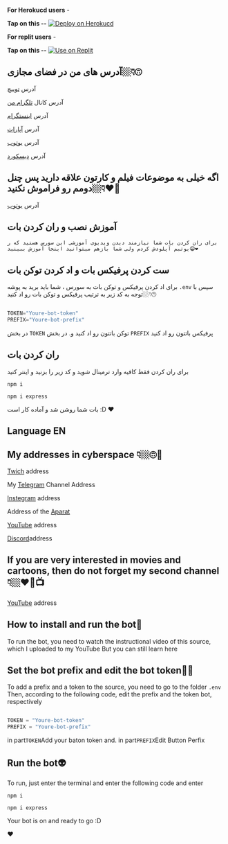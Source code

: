 **For Herokucd users** -

**Tap on this --**
[![Deploy on Herokucd](https://www.herokucdn.com/deploy/button.svg)](https://heroku.com/deploy?template=https://github.com/Sobhan-SRZA/Reaction-Music-Bot/)

**For replit users** -

**Tap on this --**
[![Use on Replit](https://repl.it/badge/github/ZeroDiscord/EconomyBot)](https://github.com/Sobhan-SRZA/Reaction-Music-Bot/)

## آدرس های من در فضای مجازی👇🏼🙃
آدرس [توییچ](https://www.twitch.tv/sobhan_srza)
 
آدرس کانال [تلگرام من](https://t.me/SobhanSRZA)

آدرس [اینستگرام](https://www.instagram.com/srza._.gamer)
 
آدرس [آپارات](https://www.aparat.com/Sobhan.SRZA)

آدرس [یوتوب](https://b2n.ir/srza.-.gamer)

آدرس [دیسکورد](https://discord.gg/bNpqrdXNNn)

## اگه خیلی به موضوعات فیلم و کارتون علاقه دارید پس چنل دومم رو فراموش نکنید👇🏼❤🌹

آدرس [یوتوب](https://b2n.ir/srza._.action)


## آموزش نصب و ران کردن بات

`برای ران کردن بات شما نیازمند دیدن ویدیوی آموزشی این سورس هستید که ر یوتبم آپلودش کردم
ولی شما بازهم میتوانید اینجا آموزش ببینید😁❤`

## ست کردن پرفیکس بات و اد کردن توکن بات

برای اد کردن پرفیکس و توکن بات به سورس ، شما باید برید به پوشه 
`.env`
سپس با توجه به کد زیر به ترتیب پرفیکس و توکن بات رو اد کنید👇🏼🙃

```js

TOKEN="Youre-bot-token"
PREFIX="Youre-bot-prefix"
```

در بخش
`TOKEN`
توکن باتتون رو اد کنید و. در بخش 
`PREFIX`
پرفیکس باتتون رو اد کنید


## ران کردن بات

برای ران کردن فقط کافیه وارد ترمینال شوید و کد زیر را بزنید و اینتر کنید

`npm i`

`npm i express`

بات شما روشن شد و آماده کار است
:D
❤




## Language EN

## My addresses in cyberspace 👇🏼🙃📡


[Twich](https://www.twitch.tv/sobhan_srza) address
 
My [Telegram](https://t.me/SobhanSRZA) Channel Address

[Instegram](https://www.instagram.com/srza._.gamer) address
 
Address of the [Aparat](https://www.aparat.com/Sobhan.SRZA)

[YouTube](https://b2n.ir/srza.-.gamer) address

[Discord](https://discord.gg/bNpqrdXNNn)address


## If you are very interested in movies and cartoons, then do not forget my second channel 👇🏼❤🌹📺

[YouTube](https://b2n.ir/srza._.action) address





## How to install and run the bot🤖

To run the bot, you need to watch the instructional video of this source, which I uploaded to my YouTube
But you can still learn here



## Set the bot prefix and edit the bot token👻👾

To add a prefix and a token to the source, you need to go to the folder
`.env`
Then, according to the following code, edit the prefix and the token bot, respectively

```js

TOKEN = "Youre-bot-token"
PREFIX = "Youre-bot-prefix"
```

in part`TOKEN`Add your baton token and. in part`PREFIX`Edit Button Perfix



## Run the bot👽

To run, just enter the terminal and enter the following code and enter

`npm i`

`npm i express`

Your bot is on and ready to go
:D

❤
